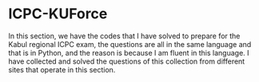 # ICPC-KUForce
In this section, we have the codes that I have solved to prepare for the Kabul regional ICPC exam, the questions are all in the same language and that is in Python, and the reason is because I am fluent in this language. I have collected and solved the questions of this collection from different sites that operate in this section.
